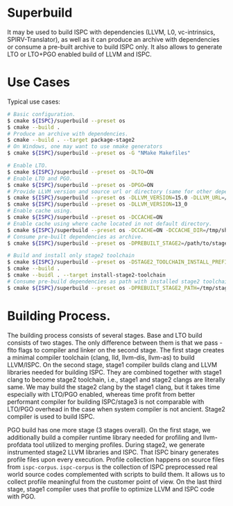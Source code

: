 # Superbuild

It may be used to build ISPC with dependencies (LLVM, L0, vc-intrinsics,
SPIRV-Translator), as well as it can produce an archive with dependencies or
consume a pre-built archive to build ISPC only. It also allows to generate LTO
or LTO+PGO enabled build of LLVM and ISPC.

# Use Cases

Typical use cases:

```bash
# Basic configuration.
$ cmake ${ISPC}/superbuild --preset os
$ cmake --build .
# Produce an archive with dependencies.
$ cmake --build . --target package-stage2
# On Windows, one may want to use nmake generators
$ cmake ${ISPC}/superbuild --preset os -G "NMake Makefiles"

# Enable LTO.
$ cmake ${ISPC}/superbuild --preset os -DLTO=ON
# Enable LTO and PGO.
$ cmake ${ISPC}/superbuild --preset os -DPGO=ON
# Provide LLVM version and source url or directory (same for other dependencies).
$ cmake ${ISPC}/superbuild --preset os -DLLVM_VERSION=15.0 -DLLVM_URL=/home/llvm-project
$ cmake ${ISPC}/superbuild --preset os -DLLVM_VERSION=13_0
# Enable cache using.
$ cmake ${ISPC}/superbuild --preset os -DCCACHE=ON
# Enable cache using where cache located in not default directory.
$ cmake ${ISPC}/superbuild --preset os -DCCACHE=ON -DCCACHE_DIR=/tmp/shared-ispc-ccache
# Consume pre-built dependencies as archive.
$ cmake ${ISPC}/superbuild --preset os -DPREBUILT_STAGE2=/path/to/stage2-archive.tgz

# Build and install only stage2 toolchain
$ cmake ${ISPC}/superbuild --preset os -DSTAGE2_TOOLCHAIN_INSTALL_PREFIX=/tmp/stage2-path -DBUILD_STAGE2_TOOLCHAIN_ONLY=ON
$ cmake --build .
$ cmake --buidl . --target install-stage2-toolchain
# Consume pre-build dependencies as path with installed stage2 toolchain and libs.
$ cmake ${ISPC}/superbuild --preset os -DPREBUILT_STAGE2_PATH=/tmp/stage2-path
```

# Building Process.

The building process consists of several stages.
Base and LTO build consists of two stages. The only difference between them
is that we pass -flto flags to compiler and linker on the second stage. The
first stage creates a minimal compiler toolchain (clang, lld, llvm-dis,
llvm-as) to build LLVM/ISPC.  On the second stage, stage1 compiler builds clang
and LLVM libraries needed for building ISPC. They are combined together with
stage1 clang to become stage2 toolchain, i.e., stage1 and stage2 clangs are
literally same. We may build the stage2 clang by the stage1 clang, but it takes
time especially with LTO/PGO enabled, whereas time profit from better
performant compiler for building ISPC/stage3 is not comparable with LTO/PGO
overhead in the case when system compiler is not ancient. Stage2 compiler is
used to build ISPC.

PGO build has one more stage (3 stages overall). On the first stage, we
additionally build a compiler runtime library needed for profiling and
llvm-profdata tool utilized to merging profiles. During stage2, we generate
instrumented stage2 LLVM libraries and ISPC. That ISPC binary generates
profile files upon every execution. Profile collection happens on source
files from `ispc-corpus`. `ispc-corpus` is the collection of ISPC preprocessed
real world source codes complemented with scripts to build them. It allows us
to collect profile meaningful from the customer point of view. On the last
third stage, stage1 compiler uses that profile to optimize LLVM and ISPC code
with PGO.
